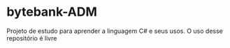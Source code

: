# bytebank-ADM

Projeto de estudo para aprender a linguagem C# e seus usos.
O uso desse repositório é livre 
